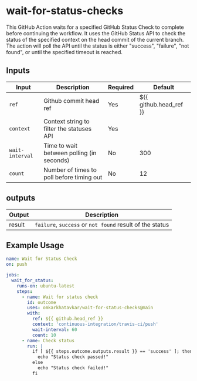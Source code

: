 # wait-for-status-checks
This GitHub Action waits for a specified GitHub Status Check to complete before continuing the workflow. It uses the GitHub Status API to check the status of the specified context on the head commit of the current branch. The action will poll the API until the status is either "success", "failure", "not found", or until the specified timeout is reached.

## Inputs

| Input         | Description                                  | Required| Default |
|---------------|----------------------------------------------|---------|---------|
| `ref`         | Github commit head ref                       | Yes     | ${{ github.head_ref }}    |
| `context`     | Context string to filter the statuses API    | Yes     |         |
| `wait-interval`| Time to wait between polling (in seconds)    | No      | 300     |
| `count`       | Number of times to poll before timing out    | No      | 12      |


## outputs

| Output | Description |
|--------|-------------|
| result | `failure`, `success` or `not found` result of the status |

## Example Usage

```yaml
name: Wait for Status Check
on: push

jobs:
  wait_for_status:
    runs-on: ubuntu-latest
    steps:
      - name: Wait for status check
        id: outcome
        uses: omkarkhatavkar/wait-for-status-checks@main
        with:
          ref: ${{ github.head_ref }}
          context: 'continuous-integration/travis-ci/push'
          wait-interval: 60
          count: 10
      - name: Check status
        run: |
          if [ ${{ steps.outcome.outputs.result }} == 'success' ]; then
            echo "Status check passed!"
          else
            echo "Status check failed!"
          fi
```
